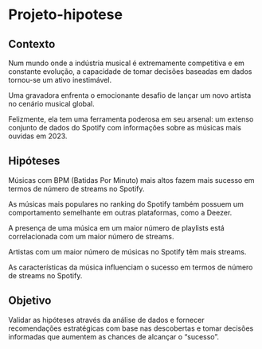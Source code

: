# Projeto-hipotese

## Contexto

Num mundo onde a indústria musical é extremamente competitiva e em constante evolução, a capacidade de tomar decisões baseadas em dados tornou-se um ativo inestimável. 

Uma gravadora enfrenta o emocionante desafio de lançar um novo artista no cenário musical global. 

Felizmente, ela tem uma ferramenta poderosa em seu arsenal: um extenso conjunto de dados do Spotify com informações sobre as músicas mais ouvidas em 2023.

## Hipóteses

Músicas com BPM (Batidas Por Minuto) mais altos fazem mais sucesso em termos de número de streams no Spotify.

As músicas mais populares no ranking do Spotify também possuem um comportamento semelhante em outras plataformas, como a Deezer.

A presença de uma música em um maior número de playlists está correlacionada com um maior número de streams.

Artistas com um maior número de músicas no Spotify têm mais streams.

As características da música influenciam o sucesso em termos de número de streams no Spotify.

## Objetivo

Validar as hipóteses através da análise de dados e fornecer recomendações estratégicas com base nas descobertas e tomar decisões informadas que aumentem as chances de alcançar o “sucesso”.
